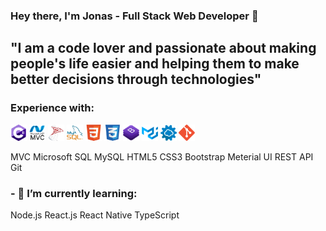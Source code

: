 ### Hey there, I'm Jonas - Full Stack Web Developer 👋

## "I am a code lover and passionate about making people's life easier and helping them to make better decisions through technologies"

### Experience with:
<img alt="CSharp" width="26px" src="assets/csharp.png"/>
<img alt="MVC" width="26px" src="assets/mvc.png"/>
<img alt="Microsoft SQL" width="26px" src="assets/sql.png"/>
<img alt="MySQL" width="26px" src="assets/mysql.png"/>
<img alt="HTML5" width="26px" src="assets/html.png"/>
<img alt="CSS3" width="26px" src="assets/css.png"/>
<img alt="Bootstrap" width="26px" src="assets/bootstrap.png"/>
<img alt="Meterial UI" width="26px" src="assets/materialui.png"/>
<img alt="REST API" width="26px" src="assets/api.png"/>
<img alt="Git" width="26px" src="assets/git.png"/>



MVC
Microsoft SQL
MySQL
HTML5
CSS3
Bootstrap
Meterial UI
REST API
Git

### - 🌱 I’m currently learning:
Node.js
React.js
React Native
TypeScript
